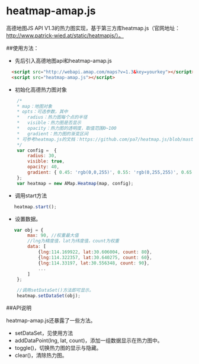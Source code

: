 heatmap-amap.js
===============

高德地图JS API V1.3的热力图实现，基于第三方库heatmap.js（官网地址：http://www.patrick-wied.at/static/heatmapjs/）。

##使用方法：

- 先后引入高德地图api和heatmap-amap.js

```html
  <script src="http://webapi.amap.com/maps?v=1.3&key=yourkey"></script>
  <script src="heatmap-amap.js"></script>
```
- 初始化高德热力图对象

```javascript
    /*
    * map：地图对象
    * opts：可选参数，其中
    *   radius：热力图每个点的半径
    *   visible：热力图是否显示
    *   opacity：热力图的透明度，取值范围0~100
    *   gradient：热力图的渐变区间
    * 可参考heatmap.js的文档：https://github.com/pa7/heatmap.js/blob/master/README.md
    */
    var config =  {
        radius: 30,
        visible: true,
        opacity: 40,
        gradient: { 0.45: 'rgb(0,0,255)', 0.55: 'rgb(0,255,255)', 0.65: 'rgb(0,255,0)', 0.95: 'yellow', 1.0: 'rgb(255,0,0)' }
    };
    var heatmap = new AMap.Heatmap(map, config);
```

- 调用start方法
  
```javascript
   heatmap.start();
```

- 设置数据。

```javascript
   var obj = {
        max: 90, //权重最大值
        //lng为精度值，lat为纬度值，count为权重
        data: [
            {lng:114.169922, lat:30.606004, count: 80},
            {lng:114.322357, lat:30.640275, count: 60},
            {lng:114.33197, lat:30.556348, count: 90},
            ...
        ]
    };

    //调用setDataSet()方法即可显示。
    heatmap.setDataSet(obj);
```

##API说明

heatmap-amap.js还暴露了一些方法。

- setDataSet，见使用方法
- addDataPoint(lng, lat, count)，添加一组数据显示在热力图中。
- toggle()，切换热力图的显示与隐藏。
- clear()，清除热力图。
